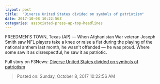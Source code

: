 ```yaml
---
layout: post
title:  "Diverse United States divided on symbols of patriotism"
date: 2017-10-08 10:22:56Z
categories: associated-press-ap-top-headlines
---
```


FREEDMEN'S TOWN, Texas (AP) — When Afghanistan War veteran Joseph Smith saw NFL players take a knee or raise a fist during the playing of the national anthem last month, he wasn't offended — he was proud. Where some saw it as disrespectful, he saw it as patriotic.


Full story on F3News: [Diverse United States divided on symbols of patriotism](http://www.f3nws.com/n/2ajzrC)

> Posted on: Sunday, October 8, 2017 10:22:56 AM
